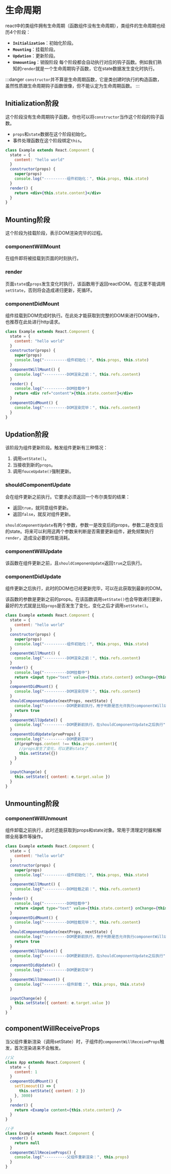 # 生命周期

react中的类组件拥有生命周期（函数组件没有生命周期），类组件的生命周期也经历4个阶段：
* **`Initialization`**：初始化阶段。
* **`Mounting`**：挂载阶段。
* **`Updation`**：更新阶段。
* **`Unmounting`**：销毁阶段
每个阶段都会自动执行对应的钩子函数。例如我们熟知的`render`就是一个生命周期钩子函数，它在state数据发生变化时执行。

:::danger
`constructor`并不算是生命周期函数，它是类创建时执行的构造函数，虽然性质跟生命周期钩子函数很像，但不能认定为生命周期函数。
:::

## Initialization阶段
这个阶段没有生命周期钩子函数，你也可以将`constructor`当作这个阶段的钩子函数。
* `props`和`state`数据在这个阶段初始化。
* 事件处理函数在这个阶段绑定`this`。

```jsx
class Example extends React.Component {
  state = {
    content: "hello world"
  }
  constructor(props) {
    super(props)
    console.log("----------组件初始化：", this.props, this.state)
  }
  render() {
    return <div>{this.state.content}</div>
  }
}
```

## Mounting阶段
这个阶段为挂载阶段，表示DOM渲染完毕的过程。

### componentWillMount <Badge type="warning" text="17.0版本已废弃"/>
在组件即将被挂载到页面的时刻执行。

### render
页面`state`或`props`发生变化时执行，该函数用于返回reactDOM。在这里不能调用`setState`，否则将会造成递归更新，死循环。

### componentDidMount
组件挂载到DOM完成时执行。在此处才能获取到完整的DOM来进行DOM操作，也推荐在此处进行http请求。

```jsx
class Example extends React.Component {
  state = {
    content: "hello world"
  }
  constructor(props) {
    super(props)
    console.log("----------组件初始化：", this.props, this.state)
  }
  componentWillMount() {
    console.log("----------DOM渲染之前：", this.refs.content)
  }
  render() {
    console.log("----------DOM挂载中")
    return <div ref="content">{this.state.content}</div>
  }
  componentDidMount() {
    console.log("----------DOM渲染完毕：", this.refs.content)
  }
}
```

## Updation阶段
该阶段为组件更新阶段。触发组件更新有三种情况：
1. 调用`setState()`。
2. 当接收到新的`props`。
3. 调用`fouceUpdate()`强制更新。

### shouldComponentUpdate
会在组件更新之前执行。它要求必须返回一个布尔类型的结果：
* 返回`true`，就同意组件更新。
* 返回`false`，就反对组件更新。

`shouldComponentUpdate`有两个参数，参数一是改变后的props，参数二是改变后的state。将来可以利用这两个参数来判断是否需要更新组件，避免频繁执行`render`，造成没必要的性能消耗。

### componentWillUpdate <Badge type="warning" text="17.0版本已废弃"/>
该函数在组件更新之前，且`shouldComponenUpdate`返回`true`之后执行。

### componentDidUpdate
组件更新之后执行，此时的DOM也已经更新完毕，可以在此获取到最新的DOM。

该函数的参数是更新之前的props。在该函数调用`setState()`也会导致递归更新，最好的方式就是比较`props`是否发生了变化，变化之后才调用`setState()`。
```jsx
class Example extends React.Component {
  state = {
    content: "hello world"
  }
  constructor(props) {
    super(props)
    console.log("----------组件初始化：", this.props, this.state)
  }
  componentWillMount() {
    console.log("----------DOM渲染之前：", this.refs.content)
  }
  render() {
    console.log("----------DOM挂载中")
    return <input type="text" value={this.state.content} onChange={this.inputChange.bind(this)} />
  }
  componentDidMount() {
    console.log("----------DOM渲染完毕：", this.refs.content)
  }
  shouldComponentUpdate(nextProps, nextState) {
    console.log("----------DOM更新前执行，用于判断是否允许执行componentWillUpdate：", nextProps, nextState)
    return true
  }
  componentWillUpdate() {
    console.log("----------DOM更新前执行，在shouldComponentUpdate之后执行")
  }
  componentDidUpdate(prveProps) {
    console.log("----------DOM更新完毕")
    if(propProps.content !== this.props.content){
      //props发生了变化，可以更新state了
      this.setState({})
    }
  }

  inputChange(e) {
    this.setState({ content: e.target.value })
  }
}
```

## Unmounting阶段

### componentWillUnmount
组件卸载之前执行，此时还能获取到props和state对象。常用于清理定时器和解绑全局事件等操作。
```jsx
class Example extends React.Component {
  state = {
    content: "hello world"
  }
  constructor(props) {
    super(props)
    console.log("----------组件初始化：", this.props, this.state)
  }
  componentWillMount() {
    console.log("----------DOM挂载之前：", this.refs.content)
  }
  render() {
    console.log("----------DOM挂载中")
    return <input type="text" value={this.state.content} onChange={this.inputChange.bind(this)} />
  }
  componentDidMount() {
    console.log("----------DOM挂载完毕：", this.refs.content)
  }
  shouldComponentUpdate(nextProps, nextState) {
    console.log("----------DOM更新前执行，用于判断是否允许执行componentWillUpdate：", nextProps, nextState)
    return true
  }
  componentWillUpdate() {
    console.log("----------DOM更新前执行，在shouldComponentUpdate之后执行")
  }
  componentDidUpdate() {
    console.log("----------DOM更新完毕")
  }
  componentWillUnmount() {
    console.log("----------组件卸载：", this.props, this.state)
  }

  inputChange(e) {
    this.setState({ content: e.target.value })
  }
}
```

## componentWillReceiveProps <Badge type="warning" text="17.0版本已废弃"/>
当父组件重新渲染（调用setState）时，子组件的`componentWillReceiveProps`触发，首次渲染进来不会触发。

```jsx
//父
class App extends React.Component {
  state = {
    content: 1
  }
  componentDidMount() {
    setTimeout(() => {
      this.setState({ content: 2 })
    }, 3000)
  }
  render() {
    return <Example content={this.state.content} />
  }
}

//子
class Example extends React.Component {
  render() {
    return null
  }
  componentWillReceiveProps() {
    console.log("----------父组件重新渲染：", this.props)
  }
}
```